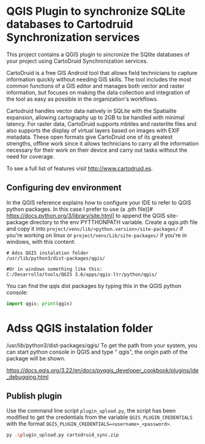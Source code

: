 QGIS Plugin to synchronize SQLite databases to Cartodruid Synchronization services
============================

This project contains a QGIS plugin to sincronize the SQlite databases of your project using CartoDruid Synchronization
services.

CartoDruid is a free GIS Android tool that allows field technicians to capture information quickly without needing GIS
skills. The tool includes the most common functions of a GIS editor and manages both vector and raster information, but
focuses on making the data collection and integration of the tool as easy as possible in the organization's workflows.

Cartodruid handles vector data natively in SQLite with the Spatialite expansion, allowing cartography up to 2GB to be
handled with minimal latency. For raster data, CartoDruid supports mbtiles and rasterlite files and also supports the
display of virtual layers based on images with EXIF metadata. These open formats give CartoDruid one of its greatest
strengths, offline work since it allows technicians to carry all the information necessary for their work on their
device and carry out tasks without the need for coverage.

To see a full list of features visit http://www.cartodruid.es.

## Configuring dev environment

In the QGIS reference explains how to configure your IDE to refer to QGIS python packages. In this case I prefer to
use (a .pth file)[# https://docs.python.org/3/library/site.html] to append the QGIS site-package directory to the env
PYTTHONPATH variable. Create a qgis.pth file and copy it into `project/venv/lib/<python.version>/site-packages/` if
you're working on linux or  `project/venv/Lib/site-packages/` if you're in windows, with this content:

``` shell
# Adss QGIS instalation folder
/usr/lib/python3/dist-packages/qgis/

#Or in windows something like this:
C:/Desarrollo/tools/QGIS 3.6/apps/qgis-ltr/python/qgis/
```

You can find the qqis dist packages by typing this in the QGIS python console:
``` python
import qgis; print(qgis)
```

# Adss QGIS instalation folder

/usr/lib/python3/dist-packages/qgis/ To get the path from your system, you can start python console in QGIS and type "
qgis", the origin path of the package will be shown.

https://docs.qgis.org/3.22/en/docs/pyqgis_developer_cookbook/plugins/ide_debugging.html

## Publish plugin

Use the command line script `plugin_upload.py`, the script has been modified to get the credentials from the
variable `QGIS_PLUGIN_CREDENTIALS` with the format `QGIS_PLUGIN_CREDENTIALS=<username>_<password>`.

```bash
py .\plugin_upload.py cartodruid_sync.zip

```
